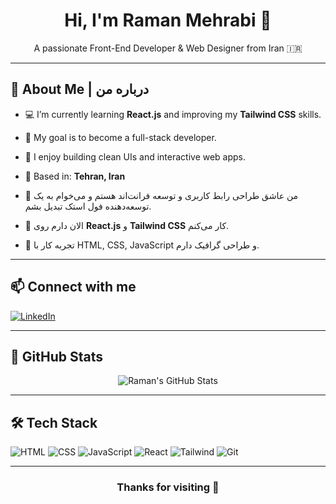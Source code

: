 <h1 align="center">Hi, I'm Raman Mehrabi 👋</h1>

<p align="center">
  A passionate Front-End Developer & Web Designer from Iran 🇮🇷
</p>

---

## 🧠 About Me | درباره من

- 💻 I’m currently learning **React.js** and improving my **Tailwind CSS** skills.
- 🎯 My goal is to become a full-stack developer.
- 🔭 I enjoy building clean UIs and interactive web apps.
- 📍 Based in: **Tehran, Iran**

- 💬 من عاشق طراحی رابط کاربری و توسعه فرانت‌اند هستم و می‌خوام به یک توسعه‌دهنده فول‌ استک تبدیل بشم.
- 🌱 الان دارم روی **React.js** و **Tailwind CSS** کار می‌کنم.
- 🎨 تجربه کار با HTML, CSS, JavaScript و طراحی گرافیک دارم.

---

## 📫 Connect with me

[![LinkedIn](https://img.shields.io/badge/LinkedIn--blue?logo=linkedin&logoColor=white)](https://www.linkedin.com/in/raman-mehrabi)

---

## 📁 GitHub Stats

<p align="center">
  <img src="https://github-readme-stats.vercel.app/api?username=RamanMehrabi&show_icons=true&theme=radical" alt="Raman's GitHub Stats" />
</p>

---

## 🛠️ Tech Stack

![HTML](https://img.shields.io/badge/-HTML5-E34F26?logo=html5&logoColor=white)
![CSS](https://img.shields.io/badge/-CSS3-1572B6?logo=css3&logoColor=white)
![JavaScript](https://img.shields.io/badge/-JavaScript-F7DF1E?logo=javascript&logoColor=black)
![React](https://img.shields.io/badge/-React-61DAFB?logo=react&logoColor=black)
![Tailwind](https://img.shields.io/badge/-TailwindCSS-38B2AC?logo=tailwind-css&logoColor=white)
![Git](https://img.shields.io/badge/-Git-F05032?logo=git&logoColor=white)

---



<h3 align="center">Thanks for visiting 🙏</h3>
